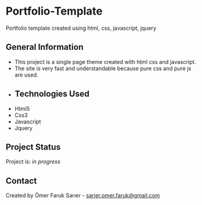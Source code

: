 # Portfolio-Template
Portfolio template created using html, css, javascript, jquery

## General Information
- This project is a single page theme created with html css and javascript.
- The site is very fast and understandable because pure css and pure js are used.
- ## Technologies Used
- Html5
- Css3
- Javascript
- Jquery


## Project Status
Project is: _in progress_

## Contact
Created by Ömer Faruk Sarıer - sarier.omer.faruk@gmail.com
